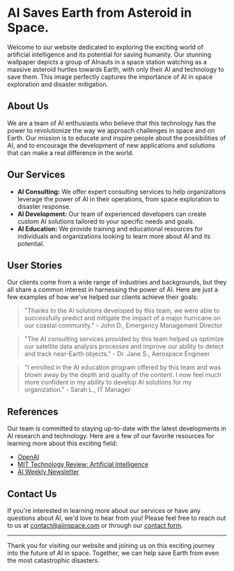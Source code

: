 <!--
Write me content for website with wallpaper which alt text is:

"A group of AInauts in a space station watching as a massive asteroid hurtles towards Earth, with only their AI and technology to save them."

The name/title of the page should not be 1:1 copy of the alt text but rather a real content of the website which is using this wallpaper.

- Use markdown format 
- Start with the heading
- The content should look like a real website 
- Include real sections like references, contact, user stories, etc. use things relevant to the page purpose.
- Feel free to use structure like headings, bullets, numbering, blockquotes, paragraphs, horizontal lines, etc.
- You can use formatting like bold or _italic_
- You can include UTF-8 emojis
- Links should be only #hash anchors (and you can refer to the document itself)
- Do not include images
-->

<!--font:Roboto-->

# AI Saves Earth from Asteroid in Space.

Welcome to our website dedicated to exploring the exciting world of artificial intelligence and its potential for saving humanity. Our stunning wallpaper depicts a group of AInauts in a space station watching as a massive asteroid hurtles towards Earth, with only their AI and technology to save them. This image perfectly captures the importance of AI in space exploration and disaster mitigation.

## About Us

We are a team of AI enthusiasts who believe that this technology has the power to revolutionize the way we approach challenges in space and on Earth. Our mission is to educate and inspire people about the possibilities of AI, and to encourage the development of new applications and solutions that can make a real difference in the world.

## Our Services

- **AI Consulting:** We offer expert consulting services to help organizations leverage the power of AI in their operations, from space exploration to disaster response.
- **AI Development:** Our team of experienced developers can create custom AI solutions tailored to your specific needs and goals.
- **AI Education:** We provide training and educational resources for individuals and organizations looking to learn more about AI and its potential.

## User Stories

Our clients come from a wide range of industries and backgrounds, but they all share a common interest in harnessing the power of AI. Here are just a few examples of how we've helped our clients achieve their goals:

> "Thanks to the AI solutions developed by this team, we were able to successfully predict and mitigate the impact of a major hurricane on our coastal community." - John D., Emergency Management Director

> "The AI consulting services provided by this team helped us optimize our satellite data analysis processes and improve our ability to detect and track near-Earth objects." - Dr. Jane S., Aerospace Engineer

> "I enrolled in the AI education program offered by this team and was blown away by the depth and quality of the content. I now feel much more confident in my ability to develop AI solutions for my organization." - Sarah L., IT Manager

## References

Our team is committed to staying up-to-date with the latest developments in AI research and technology. Here are a few of our favorite resources for learning more about this exciting field:

- [OpenAI](https://openai.com/)
- [MIT Technology Review: Artificial Intelligence](https://www.technologyreview.com/topic/artificial-intelligence/)
- [AI Weekly Newsletter](https://www.getrevue.co/profile/ai)

## Contact Us

If you're interested in learning more about our services or have any questions about AI, we'd love to hear from you! Please feel free to reach out to us at [contact@aiinspace.com](mailto:contact@aiinspace.com) or through our [contact form](#contact-form).

---

Thank you for visiting our website and joining us on this exciting journey into the future of AI in space. Together, we can help save Earth from even the most catastrophic disasters.
